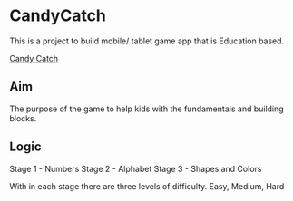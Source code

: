 # CandyCatch

This is a project to build mobile/ tablet game app that is Education based. 

[Candy Catch](https://play.google.com/store/apps/details?id=com.mccormickbytes.CandyCatch)

## Aim
The purpose of the game to help kids with the fundamentals and building blocks.

## Logic 

Stage 1 - Numbers
Stage 2 - Alphabet
Stage 3 - Shapes and Colors

With in each stage there are three levels of difficulty. Easy, Medium, Hard

